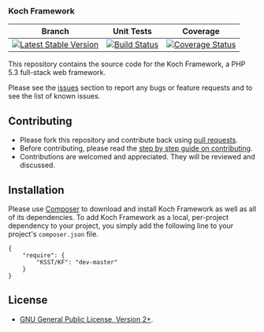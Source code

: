 ### Koch Framework

| Branch | Unit Tests | Coverage |
| ------ | ---------- | -------- |
| [![Latest Stable Version](https://poser.pugx.org/ksst/kf/v/stable.png)](https://packagist.org/packages/ksst/kf) | [![Build Status](https://travis-ci.org/KSST/KF.png)](https://travis-ci.org/KSST/KF) | [![Coverage Status](https://coveralls.io/repos/KSST/KF/badge.png)](https://coveralls.io/r/KSST/KF) |

This repository contains the source code for the Koch Framework, a PHP 5.3 full-stack web framework.

Please see the [issues](https://github.com/KSST/KF/issues) section to
report any bugs or feature requests and to see the list of known issues.

## Contributing

* Please fork this repository and contribute back using [pull requests](https://github.com/KSST/KF/pulls).
* Before contributing, please read the [step by step guide on contributing](https://github.com/KSST/KF/blob/master/CONTRIBUTING.md).
* Contributions are welcomed and appreciated. They will be reviewed and discussed.

## Installation

Please use [Composer](http://getcomposer.org/) to download and install Koch Framework as well as all of its dependencies.
To add Koch Framework as a local, per-project dependency to your project,
you simply add the following line to your project's `composer.json` file.

    {
        "require": {
            "KSST/KF": "dev-master"
        }
    }

## License

* [GNU General Public License, Version 2+](http://www.gnu.org/licenses/gpl-2.0.html).

